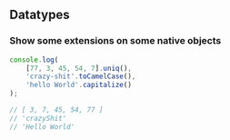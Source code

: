 ## Datatypes

### Show some extensions on some native objects

```javascript
console.log(
    [77, 3, 45, 54, 7].uniq(),
    'crazy-shit'.toCamelCase(),
    'hello World'.capitalize()
);

// [ 3, 7, 45, 54, 77 ]
// 'crazyShit'
// 'Hello World'
```

